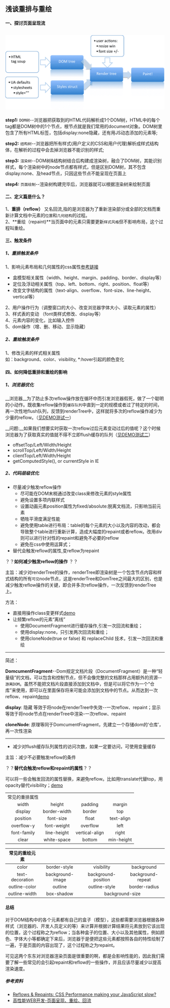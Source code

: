 ## 浅谈重排与重绘
#### 一、探讨页面呈现流
![渲染树](./demo/static/img/renderDom.png)
---
**step1:** `DOM树`--浏览器把获取到的HTML代码解析成1个DOM树，HTML中的每个tag都是DOM树中的1个节点，根节点就是我们常用的document对象。DOM树里包含了所有HTML标签，包括display:none隐藏，还有用JS动态添加的元素等;

**step2:** `结构树`--浏览器把所有样式(用户定义的CSS和用户代理)解析成样式结构体，在解析的过程中会去掉浏览器不能识别的样式;

**step3:** `渲染树`--DOM树&结构树结合后构建成渲染树，融合了DOM树，其能识别样式，每个渲染树中的node节点都有样式，但是区别DOM树，其不包含display:none、及head节点，只因这些节点不能呈现在页面上

**step4:** `页面绘制`--渲染树构建完毕后，浏览器就可以根据渲染树来绘制页面

#### 二、定义篇是什么？
1、**重排（reflow）** 又名回流,指的是浏览器为了重新渲染部分或全部的文档而重新计算文档中元素的`位置`和`几何结构`的过程。  
2、**重绘（repaint)**当页面中的元素只需要更新`样式风格`但不影响布局，这个过程叫重绘。

#### 三、触发条件
##### 1、重排触发条件
1、影响元素布局和几何属性的css属性[参考链接](https://csstriggers.com/)

* 盒模型相关属性（width、height、margin、padding、border、display等）
* 定位及浮动相关属性（top、left、bottom、right、position、float等）
* 改变文字结构的属性（text-align、overflow、font-size、line-height、vertical等）

2、用户操作行为（调整窗口的大小、改变浏览器字体大小、读取元素的属性）   
3、样式表的变动	（font类样式修改、display等）	
4、元素内容的变化，比如输入控件    
5、dom操作（增、删、移动、显示隐藏）    
##### 2、重绘触发条件
1、修改元素的样式相关属性  
如：background、color、visibility, *:hover引起的颜色变化
#### 四、如何降低重排和重绘的影响
##### 1、浏览器优化

__浏览器__为了防止多次reflow操作放在循环中而引发浏览器假死，做了一个聪明的小动作。既收集reflow操作到``缓存队列``中直到一定的规模或者过了特定的时间，再一次性地flush队列，反馈到renderTree中，这样就将多次的reflow操作减少为少量的reflow。（[见DEMO测试一](./index.html)）

__问题:__如果我们想要实时获取一次reflow过后元素变动过后的值呢？这个时候浏览器为了获取真实的值就不得不立即flush缓存的队列（[见DEMO测试二](./index.html)）

* offsetTop/Left/Width/Height
* scrollTop/Left/Width/Height
* clientTop/Left/Width/Height
* getComputedStyle(), or currentStyle in IE


##### 2、代码层级优化

* 尽量减少触发reflow操作
	* 尽可能在DOM末梢通过改变class来修改元素的style属性 
	* 避免设置多项内联样式
	* 设置动画元素position属性为fixed/absolute:脱离文档流，只影响当前元素
	* 牺牲平滑度满足性能
	* 避免使用table进行布局：table的每个元素的大小以及内容的改动，都会导致整个table进行重新计算，造成大幅度的repaint或者reflow。改用div则可以进行针对性的repaint和避免不必要的reflow
	* 避免在css中使用运算式；
* 替代会触发reflow的属性,变reflow为repaint

？？**如何减少触发reflow的操作** ？？

主旨：减少对renderTree的操作，renderTree即渲染树是一个包含节点内容和样式结构的所有``可见``node节点，这是renderTree和DomTree之间最大的区别，也是减少触发reflow操作的关键，即合并多次reflow操作，一次反馈到renderTree上。

方法：

* 直接用操作class变更样式[demo](./combine.html)
* 让频繁reflow的元素“离线”
	* 使用DocumentFragment进行缓存操作,引发一次回流和重绘；
	* 使用display:none，只引发两次回流和重绘；
	* 使用cloneNode(true or false) 和 replaceChild 技术，引发一次回流和重绘 
	
---

简述：

**DomcumentFragment**--Dom规定文档片段（DocumentFragment）是一种“轻量级”的文档，可以包含和控制节点，但不会像完整的文档那样占用额外的资源-- `游离DOM`。虽然不能把文档片段直接添加到文档中，但是可以将它作为一个“仓库”来使用，即可以在里面保存将来可能会添加到文档中的节点。从而达到一次reflow、repaint[demo]()

**display**: 隐藏 等效于将node在renderTree中失效--一次reflow、repaint；显示 等效于将node节点在renderTree中渲染-一次reflow、repaint

**cloneNode**: 原理等同于DomcumentFragment，先建立一个存储dom的‘仓库’，再一次性渲染
	
---
* 减少对flush缓存队列属性的访问次数，如果一定要访问，可使用变量缓存


主旨：减少不必要触发reflow的条件

？？**替代会触发reflow和repaint的属性**？？

可以将一些会触发回流的属性替换，来避免reflow。比如用translate代替top，用opacity替代visibility；[demo](http://localhost:8000/replace.html)

<table>
	<tr>
		<td>常见的重排属性</td>
		<td></td>
		<td></td>
		<td></td>
	</tr>
	<tr><td align="center">width</td><td align="center">height</td><td align="center">padding</td><td align="center">margin</td></tr><tr><td align="center">display</td><td align="center">border-width</td><td align="center">border</td><td align="center">top</td></tr><tr><td align="center">position</td><td align="center">font-size</td><td align="center">float</td><td align="center">text-align</td></tr><tr><td align="center">overflow-y</td><td align="center">font-weight</td><td align="center">overflow</td><td align="center">left</td></tr><tr><td align="center">font-family</td><td align="center">line-height</td><td align="center">vertical-align</td><td align="center">right</td></tr><tr><td align="center">clear</td><td align="center">white-space</td><td align="center">bottom</td><td align="center">min-height</td></tr>
</table>

<table><thead><tr><th align="center">常见的重绘元素</th><th align="center"></th><th align="center"></th><th colspan="2" align="center"></th></tr></thead><tbody><tr><td align="center">color</td><td align="center">border-style</td><td align="center">visibility</td><td align="center">background</td></tr><tr><td align="center">text-decoration</td><td align="center">background-image</td><td align="center">background-position</td><td align="center">background-repeat</td></tr><tr><td align="center">outline-color</td><td align="center">outline</td><td align="center">outline-style</td><td align="center">border-radius</td></tr><tr><td align="center">outline-width</td><td align="center">box-shadow</td><td colspan="2" align="center">background-size</td></tr></tbody></table>


#### 总结
对于DOM结构中的各个元素都有自己的盒子（模型），这些都需要浏览器根据各种样式（浏览器的、开发人员定义的等）来计算并根据计算结果将元素放到它该出现的位置，这个过程称之为reflow；当各种盒子的位置、大小以及其他属性，例如颜色、字体大小等都确定下来后，浏览器于是便把这些元素都按照各自的特性绘制了一遍，于是页面的内容出现了，这个过程称之为repaint。

可见这两个东东对浏览器渲染页面是很重要的啊，都是会影响性能的，因此我们需要了解一些常见的会引起repaint和reflow的一些操作，并且应该尽量减少以提高渲染速度。


##### 参考资料
* [Reflows & Repaints: CSS Performance making your JavaScript slow?](http://www.stubbornella.org/content/2009/03/27/reflows-repaints-css-performance-making-your-javascript-slow/)
* [高性能WEB开发-页面呈现、重绘、回流](https://kb.cnblogs.com/page/64064/8/)








